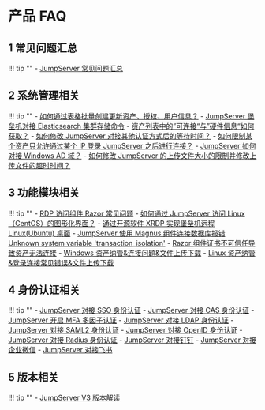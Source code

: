 # 产品 FAQ
## 1 常见问题汇总
!!! tip ""
    - [JumpServer 常见问题汇总](https://kb.fit2cloud.com/?p=73)

## 2 系统管理相关
!!! tip ""
    - [如何通过表格批量创建更新资产、授权、用户信息？](https://kb.fit2cloud.com/?p=144)
    - [JumpServer 堡垒机对接 Elasticsearch 集群存储命令](https://kb.fit2cloud.com/?p=220)
    - [资产列表中的”可连接“与”硬件信息“如何获取？](https://kb.fit2cloud.com/?p=216)
    - [如何修改 JumpServer 对接其他认证方式后的等待时间？](https://kb.fit2cloud.com/?p=213)
    - [如何限制某个资产只允许通过某个 IP 登录 JumpServer 之后进行连接？](https://kb.fit2cloud.com/?p=199)
    - [JumpServer 如何对接 Windows AD 域？](https://kb.fit2cloud.com/?p=167)
    - [如何修改 JumpServer 的上传文件大小的限制并修改上传文件的超时时间？](https://kb.fit2cloud.com/?p=157)

## 3 功能模块相关
!!! tip ""
    - [RDP 访问组件 Razor 常见问题](https://kb.fit2cloud.com/?p=172)
    - [如何通过 JumpServer 访问 Linux（CentOS）的图形化界面？](https://kb.fit2cloud.com/?p=141)
    - [通过开源软件 XRDP 实现堡垒机远程 Linux(Ubuntu) 桌面](https://kb.fit2cloud.com/?p=140)
    - [JumpServer 使用 Magnus 组件连接数据库报错 Unknown system variable 'transaction_isolation'](https://kb.fit2cloud.com/?p=130)
    - [Razor 组件证书不可信任导致资产无法连接](https://kb.fit2cloud.com/?p=116)
    - [Windows 资产纳管&连接问题&文件上传下载](https://kb.fit2cloud.com/?p=87)
    - [Linux 资产纳管&登录连接常见错误&文件上传下载](https://kb.fit2cloud.com/?p=86)

## 4 身份认证相关
!!! tip ""
    - [JumpServer 对接 SSO 身份认证](../guide/system/authentication/sso.md)
    - [JumpServer 对接 CAS 身份认证](../guide/system/authentication/cas.md)
    - [JumpServer 开启 MFA 多因子认证](../guide/system/authentication/mfa.md)
    - [JumpServer 对接 LDAP 身份认证](../guide/system/authentication/ldap.md)
    - [JumpServer 对接 SAML2 身份认证](../guide/system/authentication/saml2.md)
    - [JumpServer 对接 OpenID 身份认证](../guide/system/authentication/openid.md)
    - [JumpServer 对接 Radius 身份认证](../guide/system/authentication/radius.md)
    - [JumpServer 对接钉钉](../guide/system/authentication/dingtalk.md)
    - [JumpServer 对接企业微信](../guide/system/authentication/wechat.md)
    - [JumpServer 对接飞书](../guide/system/authentication/feishu.md)

## 5 版本相关
!!! tip ""
    - [JumpServer V3 版本解读](https://mp.weixin.qq.com/s/ofN6KUyjabaWw4HVdvLQ8Q)